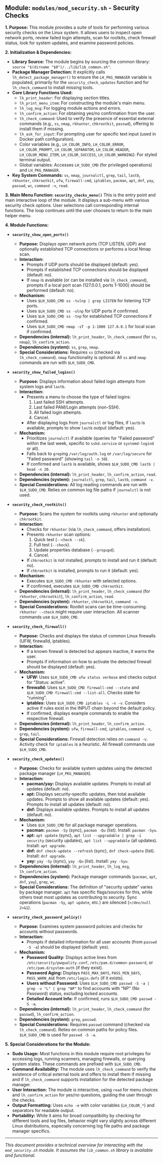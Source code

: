 <!--
File: docs/mod/doc_security.md
Copyright (c) 2025 maschkef
SPDX-License-Identifier: MIT

This project is part of the 'little-linux-helper' collection.
Licensed under the MIT License. See the LICENSE file in the project root for more information.
-->

## Module: `modules/mod_security.sh` - Security Checks

**1. Purpose:**
This module provides a suite of tools for performing various security checks on the Linux system. It allows users to inspect open network ports, review failed login attempts, scan for rootkits, check firewall status, look for system updates, and examine password policies.

**2. Initialization & Dependencies:**
*   **Library Source:** The module begins by sourcing the common library: `source "$(dirname "$0")/../lib/lib_common.sh"`.
*   **Package Manager Detection:** It explicitly calls `lh_detect_package_manager()` to ensure the `LH_PKG_MANAGER` variable is populated, primarily for the `security_check_updates` function and for `lh_check_command` to install missing tools.
*   **Core Library Functions Used:**
    *   `lh_print_header`: For displaying section titles.
    *   `lh_print_menu_item`: For constructing the module's main menu.
    *   `lh_log_msg`: For logging module actions and errors.
    *   `lh_confirm_action`: For obtaining yes/no confirmation from the user.
    *   `lh_check_command`: Used to verify the presence of essential external commands (e.g., `ss`, `nmap`, `rkhunter`, `chkrootkit`, `passwd`), offering to install them if missing.
    *   `lh_ask_for_input`: For prompting user for specific text input (used in Docker path configuration).
    *   Color variables (e.g., `LH_COLOR_INFO`, `LH_COLOR_ERROR`, `LH_COLOR_PROMPT`, `LH_COLOR_SEPARATOR`, `LH_COLOR_HEADER`, `LH_COLOR_MENU_ITEM`, `LH_COLOR_SUCCESS`, `LH_COLOR_WARNING`): For styled terminal output.
    *   Global variables: Accesses `LH_SUDO_CMD` (for privileged operations) and `LH_PKG_MANAGER`.
*   **Key System Commands:** `ss`, `nmap`, `journalctl`, `grep`, `tail`, `lastb`, `rkhunter`, `chkrootkit`, `ufw`, `firewall-cmd`, `iptables`, `pacman`, `apt`, `dnf`, `yay`, `passwd`, `wc`, `command -v`, `read`.

**3. Main Menu Function: `security_checks_menu()`**
This is the entry point and main interactive loop of the module. It displays a sub-menu with various security check options. User selections call corresponding internal functions. The loop continues until the user chooses to return to the main helper menu.

**4. Module Functions:**

*   **`security_show_open_ports()`**
    *   **Purpose:** Displays open network ports (TCP LISTEN, UDP) and optionally established TCP connections or performs a local Nmap scan.
    *   **Interaction:**
        *   Prompts if UDP ports should be displayed (default: yes).
        *   Prompts if established TCP connections should be displayed (default: no).
        *   If `nmap` is available (or can be installed via `lh_check_command`), prompts if a local port scan (127.0.0.1, ports 1-1000) should be performed (default: no).
    *   **Mechanism:**
        *   Uses `$LH_SUDO_CMD ss -tulnp | grep LISTEN` for listening TCP ports.
        *   Uses `$LH_SUDO_CMD ss -ulnp` for UDP ports if confirmed.
        *   Uses `$LH_SUDO_CMD ss -tnp` for established TCP connections if confirmed.
        *   Uses `$LH_SUDO_CMD nmap -sT -p 1-1000 127.0.0.1` for local scan if confirmed.
    *   **Dependencies (internal):** `lh_print_header`, `lh_check_command` (for `ss`, `nmap`), `lh_confirm_action`.
    *   **Dependencies (system):** `ss`, `grep`, `nmap`.
    *   **Special Considerations:** Requires `ss` (checked via `lh_check_command`). `nmap` functionality is optional. All `ss` and `nmap` commands are run with `$LH_SUDO_CMD`.

*   **`security_show_failed_logins()`**
    *   **Purpose:** Displays information about failed login attempts from system logs and `lastb`.
    *   **Interaction:**
        *   Presents a menu to choose the type of failed logins:
            1.  Last failed SSH attempts.
            2.  Last failed PAM/Login attempts (non-SSH).
            3.  All failed login attempts.
            4.  Cancel.
        *   After displaying logs from `journalctl` or log files, if `lastb` is available, prompts to show `lastb` output (default: yes).
    *   **Mechanism:**
        *   Prioritizes `journalctl` if available (queries for "Failed password" within the last week, specific to `sshd.service` or `systemd-logind` or all).
        *   Falls back to `grep`ing `/var/log/auth.log` or `/var/log/secure` for "Failed password" (showing `tail -n 50`).
        *   If confirmed and `lastb` is available, shows `$LH_SUDO_CMD lastb | head -n 20`.
    *   **Dependencies (internal):** `lh_print_header`, `lh_confirm_action`, `read`.
    *   **Dependencies (system):** `journalctl`, `grep`, `tail`, `lastb`, `command -v`.
    *   **Special Considerations:** All log reading commands are run with `$LH_SUDO_CMD`. Relies on common log file paths if `journalctl` is not used.

*   **`security_check_rootkits()`**
    *   **Purpose:** Scans the system for rootkits using `rkhunter` and optionally `chkrootkit`.
    *   **Interaction:**
        *   Checks for `rkhunter` (via `lh_check_command`, offers installation).
        *   Presents `rkhunter` scan options:
            1.  Quick test (`--check --sk`).
            2.  Full test (`--check`).
            3.  Update properties database (`--propupd`).
            4.  Cancel.
        *   If `chkrootkit` is not installed, prompts to install and run it (default: no).
        *   If `chkrootkit` is installed, prompts to run it (default: yes).
    *   **Mechanism:**
        *   Executes `$LH_SUDO_CMD rkhunter` with selected options.
        *   If confirmed, executes `$LH_SUDO_CMD chkrootkit`.
    *   **Dependencies (internal):** `lh_print_header`, `lh_check_command` (for `rkhunter`, `chkrootkit`), `lh_confirm_action`, `read`.
    *   **Dependencies (system):** `rkhunter`, `chkrootkit`, `command -v`.
    *   **Special Considerations:** Rootkit scans can be time-consuming. `rkhunter --check` might require user interaction. All scanner commands use `$LH_SUDO_CMD`.

*   **`security_check_firewall()`**
    *   **Purpose:** Checks and displays the status of common Linux firewalls (UFW, firewalld, iptables).
    *   **Interaction:**
        *   If a known firewall is detected but appears inactive, it warns the user.
        *   Prompts if information on how to activate the detected firewall should be displayed (default: yes).
    *   **Mechanism:**
        *   **UFW:** Uses `$LH_SUDO_CMD ufw status verbose` and checks output for "Status: active".
        *   **firewalld:** Uses `$LH_SUDO_CMD firewall-cmd --state` and `$LH_SUDO_CMD firewall-cmd --list-all`. Checks state for "running".
        *   **iptables:** Uses `$LH_SUDO_CMD iptables -L -n -v`. Considers active if rules exist in the INPUT chain beyond the default policy.
        *   If confirmed, displays example commands to enable the respective firewall.
    *   **Dependencies (internal):** `lh_print_header`, `lh_confirm_action`.
    *   **Dependencies (system):** `ufw`, `firewall-cmd`, `iptables`, `command -v`, `grep`, `tail`.
    *   **Special Considerations:** Firewall detection relies on `command -v`. Activity check for `iptables` is a heuristic. All firewall commands use `$LH_SUDO_CMD`.

*   **`security_check_updates()`**
    *   **Purpose:** Checks for available system updates using the detected package manager (`LH_PKG_MANAGER`).
    *   **Interaction:**
        *   **pacman/yay:** Displays available updates. Prompts to install all updates (default: no).
        *   **apt:** Displays security-specific updates, then total available updates. Prompts to show all available updates (default: yes). Prompts to install all updates (default: no).
        *   **dnf:** Displays available updates. Prompts to install all updates (default: no).
    *   **Mechanism:**
        *   Uses `$LH_SUDO_CMD` for all package manager operations.
        *   **pacman:** `pacman -Sy` (sync), `pacman -Qu` (list). Install: `pacman -Syu`.
        *   **apt:** `apt update` (sync), `apt list --upgradable | grep -i security` (security updates), `apt list --upgradable` (all updates). Install: `apt upgrade`.
        *   **dnf:** `dnf check-update --refresh` (sync), `dnf check-update` (list). Install: `dnf upgrade`.
        *   **yay:** `yay -Sy` (sync), `yay -Qu` (list). Install: `yay -Syu`.
    *   **Dependencies (internal):** `lh_print_header`, `lh_log_msg`, `lh_confirm_action`.
    *   **Dependencies (system):** Package manager commands (`pacman`, `apt`, `dnf`, `yay`), `grep`, `wc`.
    *   **Special Considerations:** The definition of "security update" varies by package manager. `apt` has specific flags/sources for this, while others treat most updates as contributing to security. Sync operations (`pacman -Sy`, `apt update`, etc.) are silenced (`>/dev/null 2>&1`).

*   **`security_check_password_policy()`**
    *   **Purpose:** Examines system password policies and checks for accounts without passwords.
    *   **Interaction:**
        *   Prompts if detailed information for all user accounts (from `passwd -S -a`) should be displayed (default: yes).
    *   **Mechanism:**
        *   **Password Quality:** Displays active lines from `/etc/security/pwquality.conf`, `/etc/pam.d/common-password`, or `/etc/pam.d/system-auth` (if they exist).
        *   **Password Aging:** Displays `PASS_MAX_DAYS`, `PASS_MIN_DAYS`, `PASS_WARN_AGE` from `/etc/login.defs` (if it exists).
        *   **Users without Password:** Uses `$LH_SUDO_CMD passwd -S -a | grep -v "L" | grep "NP"` to find accounts with "NP" (No Password) status, excluding locked accounts.
        *   **Detailed Account Info:** If confirmed, runs `$LH_SUDO_CMD passwd -S -a`.
    *   **Dependencies (internal):** `lh_print_header`, `lh_check_command` (for `passwd`), `lh_confirm_action`.
    *   **Dependencies (system):** `grep`, `passwd`.
    *   **Special Considerations:** Requires `passwd` command (checked via `lh_check_command`). Relies on common paths for policy files. `$LH_SUDO_CMD` is used for `passwd -S -a`.

**5. Special Considerations for the Module:**
*   **Sudo Usage:** Most functions in this module require root privileges for accessing logs, running scanners, managing firewalls, or querying system states. These commands are prefixed with `$LH_SUDO_CMD`.
*   **Command Availability:** The module uses `lh_check_command` to verify the existence of critical external tools and offers to install them if missing and if `lh_check_command` supports installation for the detected package manager.
*   **User Interaction:** The module is interactive, using `read` for menu choices and `lh_confirm_action` for yes/no questions, guiding the user through the checks.
*   **Output Formatting:** Uses `echo -e` with color variables (`LH_COLOR_*`) and separators for readable output.
*   **Portability:** While it aims for broad compatibility by checking for different tools and log files, behavior might vary slightly across different Linux distributions, especially concerning log file paths and package manager specifics.

---
*This document provides a technical overview for interacting with the `mod_security.sh` module. It assumes the `lib_common.sh` library is available and functional.*